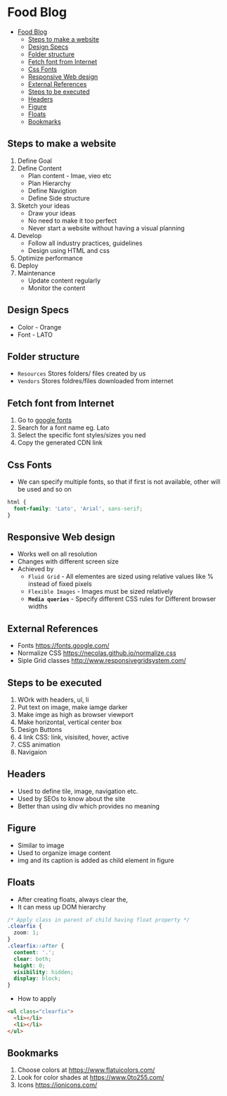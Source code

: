 # Food Blog

- [Food Blog](#food-blog)
  - [Steps to make a website](#steps-to-make-a-website)
  - [Design Specs](#design-specs)
  - [Folder structure](#folder-structure)
  - [Fetch font from Internet](#fetch-font-from-internet)
  - [Css Fonts](#css-fonts)
  - [Responsive Web design](#responsive-web-design)
  - [External References](#external-references)
  - [Steps to be executed](#steps-to-be-executed)
  - [Headers](#headers)
  - [Figure](#figure)
  - [Floats](#floats)
  - [Bookmarks](#bookmarks)

## Steps to make a website

1. Define Goal
2. Define Content
   - Plan content - Imae, vieo etc
   - Plan Hierarchy
   - Define Navigtion
   - Define Side structure
3. Sketch your ideas
   - Draw your ideas
   - No need to make it too perfect
   - Never start a website without having a visual planning
4. Develop
   - Follow all industry practices, guidelines
   - Design using HTML and css
5. Optimize performance
6. Deploy
7. Maintenance
   - Update content regularly
   - Monitor the content

## Design Specs

- Color - Orange
- Font - LATO

## Folder structure

- `Resources` Stores folders/ files created by us
- `Vendors` Stores foldres/files downloaded from internet

## Fetch font from Internet

1. Go to [google fonts](https://fonts.google.com/)
2. Search for a font name eg. Lato
3. Select the specific font styles/sizes you ned
4. Copy the generated CDN link

## Css Fonts

- We can specify multiple fonts, so that if first is not available, other will be used and so on

```css
html {
  font-family: 'Lato', 'Arial', sans-serif;
}
```

## Responsive Web design

- Works well on all resolution
- Changes with different screen size
- Achieved by
  - `Fluid Grid` - All elementes are sized using relative values like % instead of fixed pixels
  - `Flexible Images` - Images must be sized relatively
  - **`Media queries`** - Specify different CSS rules for Different browser widths

## External References

- Fonts <https://fonts.google.com/>
- Normalize CSS <https://necolas.github.io/normalize.css>
- Siple Grid classes <http://www.responsivegridsystem.com/>

## Steps to be executed

1. WOrk with headers, ul, li
2. Put text on image, make iamge darker
3. Make imge as high as browser viewport
4. Make horizontal, vertical center box
5. Design Buttons
6. 4 link CSS: link, visisited, hover, active
7. CSS animation
8. Navigaion

## Headers

- Used to define tile, image, navigation etc.
- Used by SEOs to know about the site
- Better than using div which provides no meaning

## Figure

- Similar to image
- Used to organize image content
- img and its caption is added as child element in figure

## Floats

- After creating floats, always clear the,
- It can mess up DOM hierarchy

```css
/* Apply class in parent of child having float property */
.clearfix {
  zoom: 1;
}
.clearfix::after {
  content: '.';
  clear: both;
  height: 0;
  visibility: hidden;
  display: block;
}
```

- How to apply

```html
<ul class="clearfix">
  <li></li>
  <li></li>
</ul>
```

## Bookmarks

1. Choose colors at <https://www.flatuicolors.com/>
2. Look for color shades at <https://www.0to255.com/>
3. Icons <https://ionicons.com/>
